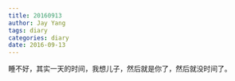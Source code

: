```yaml
---
title: 20160913
author: Jay Yang
tags: diary
categories: diary
date: 2016-09-13
---
```


睡不好，其实一天的时间，我想儿子，然后就是你了，然后就没时间了。
